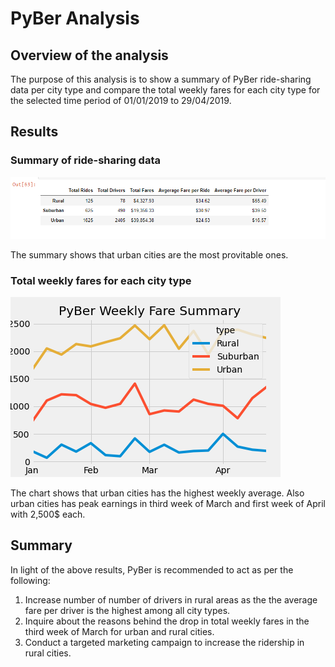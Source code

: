 # PyBer Analysis
## Overview of the analysis
The purpose of this analysis is to show a summary of PyBer ride-sharing data per city type and compare the total weekly fares for each city type for the selected time period of 01/01/2019 to 29/04/2019.

## Results
### Summary of ride-sharing data
![summary](analysis/summary.png)

The summary shows that urban cities are the most provitable ones. 
### Total weekly fares for each city type
![PyBer_fare_summary](analysis/PyBer_fare_summary.png)

The chart shows that urban cities has the highest weekly average. Also urban cities has peak earnings in third week of March and first week of April with 2,500$ each.

## Summary
In light of the above results, PyBer is recommended to act as per the following:
1. Increase number of number of drivers in rural areas as the the average fare per driver is the highest among all city types.
2. Inquire about the reasons behind the drop in total weekly fares in the third week of March for urban and rural cities.
3. Conduct a targeted marketing campaign to increase the ridership in rural cities.
